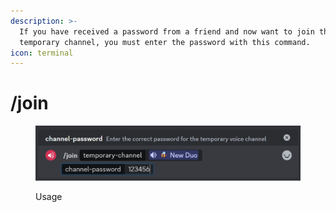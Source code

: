 ```yaml
---
description: >-
  If you have received a password from a friend and now want to join their
  temporary channel, you must enter the password with this command.
icon: terminal
---
```


# /join

<figure><img src="../.gitbook/assets/image (6).png" alt=""><figcaption><p>Usage</p></figcaption></figure>
